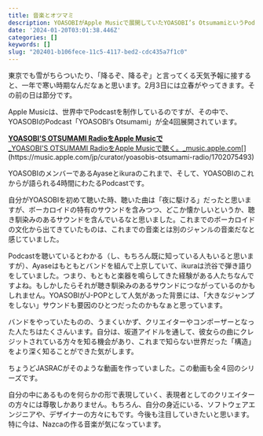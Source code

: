 ```yaml
---
title: 音楽とオツマミ
description: YOASOBIがApple Musicで展開していたYOASOBI’s OtsumamiというPodcastと、その感想について
date: '2024-01-20T03:01:38.446Z'
categories: []
keywords: []
slug: "202401-b106fece-11c5-4117-bed2-cdc435a7f1c0"
---
```

東京でも雪がちらついたり、「降るぞ、降るぞ」と言ってくる天気予報に接すると、一年で寒い時期なんだなぁと思います。2月3日には立春がやってきます。その前の日は節分です。

Apple Musicは、世界中でPodcastを制作しているのですが、その中で、YOASOBIのPodcast「YOASOBI’s Otsumami」が全4回展開されています。

[**YOASOBI'S OTSUMAMI RadioをApple Musicで**  
_YOASOBI'S OTSUMAMI RadioをApple Musicで聴く。_music.apple.com](https://music.apple.com/jp/curator/yoasobis-otsumami-radio/1702075493 "https://music.apple.com/jp/curator/yoasobis-otsumami-radio/1702075493")[](https://music.apple.com/jp/curator/yoasobis-otsumami-radio/1702075493)

YOASOBIのメンバーであるAyaseとikuraのこれまで、そして、YOASOBIのこれからが語られる4時間にわたるPodcastです。

自分がYOASOBIを初めて聴いた時、聴いた曲は「夜に駆ける」だったと思いますが、ボーカロイドの特有のサウンドを含みつつ、どこか懐かしいというか、聴き馴染みのあるサウンドを含んでいるなと思いました。これまでのボーカロイドの文化から出てきていたものは、これまでの音楽とは別のジャンルの音楽だなと感じていました。

Podcastを聴いているとわかる（し、もちろん既に知っている人もいると思いますが）、Ayaseはもともとバンドを組んで上京していて、ikuraは渋谷で弾き語りをしていました。つまり、もともと楽器を鳴らしてきた経験がある人たちなんですよね。もしかしたらそれが聴き馴染みのあるサウンドにつながっているのかもしれません。YOASOBIがJ-POPとして人気があった背景には、「大きなジャンプをしない」サウンドも要因のひとつだったのかもなぁと思っています。

バンドをやっていたものの、うまくいかず、クリエイターやコンポーザーとなった人たちはたくさんいます。自分は、坂道アイドルを通して、彼女らの曲にクレジットされている方々を知る機会があり、これまで知らない世界だった「構造」をより深く知ることができた気がします。

ちょうどJASRACがそのような動画を作っていました。この動画も全４回のシリーズです。

自分の中にあるものを何らかの形で表現していく、表現者としてのクリエイターの方々には尊敬しかありません。もちろん、自分の身近にいる、ソフトウェアエンジニアや、デザイナーの方々にもです。今後も注目していきたいと思います。特に今は、Nazcaの作る音楽が気になっています。